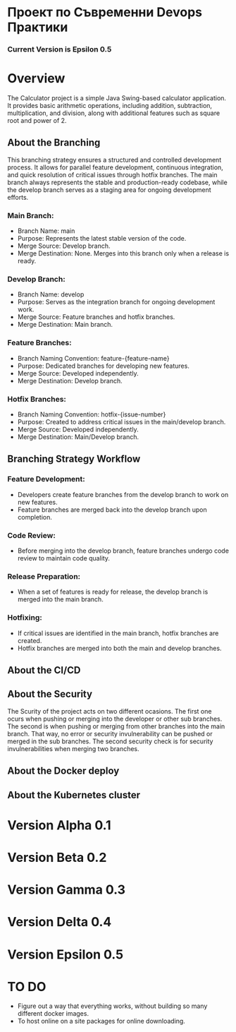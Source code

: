 # Проект по Съвременни Devops Практики
### Current Version is Epsilon 0.5 
# Overview
The Calculator project is a simple Java Swing-based calculator application. It provides basic arithmetic operations, including addition, subtraction, multiplication, and division, along with additional features such as square root and power of 2.
## About the Branching
This branching strategy ensures a structured and controlled development process. It allows for parallel feature development, continuous integration, and quick resolution of critical issues through hotfix branches. The main branch always represents the stable and production-ready codebase, while the develop branch serves as a staging area for ongoing development efforts.
### Main Branch:

- Branch Name: main
- Purpose: Represents the latest stable version of the code.
- Merge Source: Develop branch.
- Merge Destination: None. Merges into this branch only when a release is ready.
### Develop Branch:

- Branch Name: develop
- Purpose: Serves as the integration branch for ongoing development work.
- Merge Source: Feature branches and hotfix branches.
- Merge Destination: Main branch.
### Feature Branches:

- Branch Naming Convention: feature-{feature-name}
- Purpose: Dedicated branches for developing new features.
- Merge Source: Developed independently.
- Merge Destination: Develop branch.
### Hotfix Branches:

- Branch Naming Convention: hotfix-{issue-number}
- Purpose: Created to address critical issues in the main/develop branch.
- Merge Source: Developed independently.
- Merge Destination: Main/Develop branch.

## Branching Strategy Workflow
### Feature Development:

- Developers create feature branches from the develop branch to work on new features.
- Feature branches are merged back into the develop branch upon completion.
### Code Review:

- Before merging into the develop branch, feature branches undergo code review to maintain code quality.
### Release Preparation:

- When a set of features is ready for release, the develop branch is merged into the main branch.
### Hotfixing:

- If critical issues are identified in the main branch, hotfix branches are created.
- Hotfix branches are merged into both the main and develop branches.

## About the CI/CD

## About the Security
  The Scurity of the project acts on two different ocasions. The first one ocurs when pushing or merging into the developer or other sub branches. The second is when pushing or merging from other branches into the main branch. That way, no error or security invulnerability can be pushed or merged in the sub branches. The second security check is for security invulnerabilities when merging two branches.

## About the Docker deploy

## About the Kubernetes cluster
# Version Alpha 0.1

# Version Beta 0.2

# Version Gamma 0.3

# Version Delta 0.4

# Version Epsilon 0.5

# TO DO
- Figure out a way that everything works, without building so many different docker images.
- To host online on a site packages for online downloading.
